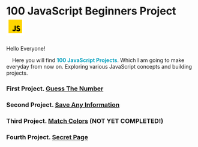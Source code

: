 # 100 JavaScript Beginners Project ![](/js.gif)

Hello Everyone!

&nbsp;&nbsp;&nbsp; Here you will find <span style="color: #009FBD;">**100 JavaScript Projects**</span>. Which I am going to make everyday from now on. Exploring various JavaScript concepts and building projects.

### First Project. [Guess The Number](https://github.com/Kr-Upendra/100-JavaScript-Beginners-Projects/tree/main/Guess%20The%20Number)

### Second Project. [Save Any Information](https://github.com/Kr-Upendra/100-JavaScript-Beginners-Projects/tree/main/Save%20Any%20Info)

### Third Project. [Match Colors](https://github.com/Kr-Upendra/100-JavaScript-Beginners-Projects/tree/main/Match%20Colors) (NOT YET COMPLETED!)

### Fourth Project. [Secret Page](https://github.com/Kr-Upendra/100-JavaScript-Beginners-Projects/tree/main/Secret%20Page)
